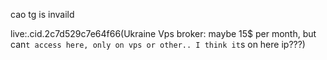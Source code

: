 cao tg is invaild

live:.cid.2c7d529c7e64f66(Ukraine Vps broker: maybe 15$ per month, but can`t access here, only on vps or other.. I think it`s on here ip???)

